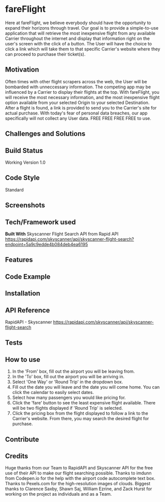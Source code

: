# fareFlight
Here at fareFlight, we believe everybody should have the opportunity to expand their horizons through travel. 
Our goal is to provide a simple-to-use application that will retrieve the most inexpensive flight from any available Carrier 
throughout the internet and display that information right on the user's screen with the click of a button. The User will have the 
choice to click a link which will take them to that specific Carrier's website where they can proceed to purchase their ticket(s).

## Motivation
Often times with other flight scrapers across the web, the User will be bombarded with unneccessary information. The competing app 
may be influenced by a Carrier to display their flights at the top. With fareFlight, you will receive the most necessary information, 
and the most inexpensive flight option available from your selected Origin to your selected Destination. After a flight is found, 
a link is provided to send you to the Carrier's site for actual purchase. With today's fear of personal data breaches, our app 
specifically will not collect any User data. 
FREE FREE FREE FREE to use.
 
## Challenges and Solutions
 
## Build Status
Working Version 1.0
 
## Code Style
 Standard
 
## Screenshots
 
## Tech/Framework used
 
  <b>Built With</b>
  Skyscanner Flight Search API from Rapid API
  https://rapidapi.com/skyscanner/api/skyscanner-flight-search?endpoint=5a9c9edde4b084deb4ea6195
  
## Features
 
## Code Example
 
## Installation
 
## API Reference
 RapidAPI - Skyscanner
 https://rapidapi.com/skyscanner/api/skyscanner-flight-search
 
## Tests
 
## How to use
 1. In the 'From' box, fill out the airport you will be leaving from.
 2. In the 'To' box, fill out the airport you will be arriving in.
 3. Select 'One Way' or 'Round Trip' in the dropdown box.
 4. Fill out the date you will leave and the date you will come home. You can click the calendar to easily select dates.
 5. Select how many passengers you would like pricing for.
 6. Click the 'fare' button to see the least expensive flight available. There will be two flights displayed if 'Round Trip' is selected.
 7. Click the pricing box from the flight displayed to follow a link to the Carrier's website. From there, you may search the desired flight for purchase.

## Contribute

## Credits
Huge thanks from our Team to RapidAPI and Skyscanner API for the free use of their API to make our flight searching possible.
Thanks to imdunn from Codepen.io for the help with the airport code autocomplete text box.
Thanks to Pexels.com for the high-resolution images of clouds.
Biggest thanks to Clarence Saxby, Shawn Saj, William Ezrine, and Zack Hurst for working on the project as individuals and as a Team. 
 
 

